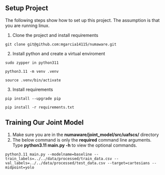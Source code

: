 
## Setup Project
The following steps show how to set up this project. The assumption is that you are running linux. 


1. Clone the project and install requirements
```
git clone git@github.com:mgarcia14115/numaware.git 
```

2. Install python and create a virtual enviroment
```
sudo zypper in python311
```

```
python3.11 -m venv .venv
```

```
source .venv/bin/activate
```

3. Install requirements

```
pip install --upgrade pip 
```

```
pip install -r requirements.txt 
```


## Training Our Joint Model
1. Make sure you are in the **numaware/joint_model/src/uafscs/** directory
2. The below command is only the **required** command line arguments. Type **python3.11 main.py -h** to view the optional commands.

```
python3.11 main.py --modelname=baseline --train_labels=../../data/processed/train_data.csv --val_labels=../../data/processed/test_data.csv --target=cartesians --midpoint=yolo
```
